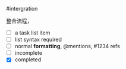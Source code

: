 #intergration

整合流程，

- [ ] a task list item
- [ ] list syntax required
- [ ] normal **formatting**, @mentions, #1234 refs
- [ ] incomplete
- [x] completed
